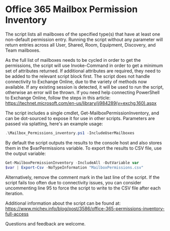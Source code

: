 # Office 365 Mailbox Permission Inventory

The script lists all mailboxes of the specified type(s) that have at least one non-default permission entry. Running the script without any parameter will return entries across all User, Shared, Room, Equipment, Discovery, and Team mailboxes.

As the full list of mailboxes needs to be cycled in order to get the permissions, the script will use Invoke-Command in order to get a minimum set of attributes returned. If additional attributes are required, they need to be added to the relevant script block first.
The script does not handle connectivity to Exchange Online, due to the variety of methods now available. If any existing session is detected, it will be used to run the script, otherwise an error will be thrown. If you need help connecting PowerShell to Exchange Online, follow the steps in this article: https://technet.microsoft.com/en-us/library/jj984289(v=exchg.160).aspx

The script includes a single cmdlet, Get-MailboxPermissionInventory, and can be dot-sourced to expose it for use in other scripts. Parameters are passed via splatting, here's an example usage:

```PowerShell
.\Mailbox_Permissions_inventory.ps1 -IncludeUserMailboxes
```

By default the script outputs the results to the console host and also stores them in the $varPermissions variable. To export the results to CSV file, use the output variable:

```PowerShell
Get-MailboxPermissionInventory -IncludeAll -OutVariable var   
$var | Export-Csv -NoTypeInformation "MailboxPermissions.csv"
```

Alternatively, remove the comment mark in the last line of the script. If the script fails too often due to connectivity issues, you can consider uncommenting line 95 to force the script to write to the CSV file after each iteration.
 
Additional information about the script can be found at: https://www.michev.info/blog/post/3586/office-365-permissions-inventory-full-access

Questions and feedback are welcome.
